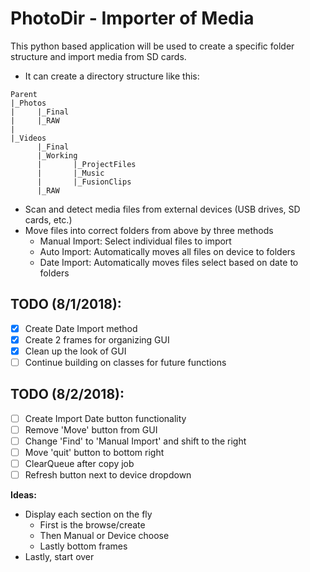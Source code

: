 # PhotoDir - Importer of Media
This python based application will be used to create a specific folder structure and import media from SD cards. 
- It can create a directory structure like this:
```
Parent
|_Photos
|     |_Final
|     |_RAW
|
|_Videos
      |_Final
      |_Working
      |       |_ProjectFiles
      |       |_Music
      |       |_FusionClips
      |_RAW

```
- Scan and detect media files from external devices (USB drives, SD cards, etc.)
- Move files into correct folders from above by three methods
    - Manual Import: Select individual files to import
    - Auto Import: Automatically moves all files on device to folders
    - Date Import: Automatically moves files select based on date to folders

## TODO (8/1/2018):
- [x] Create Date Import method
- [x] Create 2 frames for organizing GUI
- [x] Clean up the look of GUI
- [ ] Continue building on classes for future functions

## TODO (8/2/2018):
- [ ] Create Import Date button functionality
- [ ] Remove 'Move' button from GUI
- [ ] Change 'Find' to 'Manual Import' and shift to the right
- [ ] Move 'quit' button to bottom right
- [ ] ClearQueue after copy job
- [ ] Refresh button next to device dropdown

**Ideas:**
- Display each section on the fly
  - First is the browse/create
  - Then Manual or Device choose
  - Lastly bottom frames
- Lastly, start over
